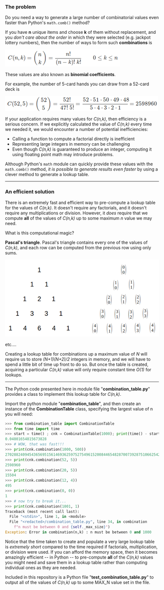 ### The problem

Do you need a way to generate a large number of combinatorial values even faster than Python's ``math.comb()`` method?

If you have **n** unique items and choose **k** of them without replacement, and you *don't care about the order* in which they were selected (e.g. jackpot lottery numbers), then the number of ways to form such **combinations** is

![Binomial coefficients](binomial_coefficients.png)

These values are also known as **binomial coefficients**.

For example, the number of 5-card hands you can draw from a 52-card deck is

![C(52, 5)](poker_hands.png)

If your application requires many values for *C(n,k)*, then efficiency is a serious concern.  If we explicitly calculated the value of *C(n,k)* every time we needed it, we would encounter a number of potential inefficiencies:

 - Calling a function to compute a factorial directly is inefficient
 - Representing large integers in memory can be challenging
 - Even though *C(n,k)* is guaranteed to produce an integer, computing it using floating point math may introduce problems.

Although Python's ``math`` module can quickly provide these values with the ``math.comb()`` method, *it is possible to generate results even faster* by using a clever method to generate a lookup table.

---

### An efficient solution

There is an extremely fast and efficient way to pre-compute a lookup table for the values of *C(n,k)*.  It doesn't require any factorials, and it doesn't require any multiplications or division.  However, it *does* require that we compute **all** of the values of *C(n,k)* up to some maximum *n* value we may need.

What is this computational magic?

**Pascal's triangle**.   Pascal's triangle contains every one of the values of *C(n,k)*, and each row can be computed from the previous row using only sums.

![Pascal's triangle image](pascal.png)

etc....

Creating a lookup table for combinations up a maximum value of *N*  will require us to store *(N+1)(N+2)/2*  integers in memory, and we will have to spend a little bit of time up front to do so.  But once the table is created, acquiring a particular *C(n,k)* value will only require constant time *O(1)* for lookups.

---

The Python code presented here in module file "**combination_table.py**" provides a class to implement this lookup table for *C(n,k)*.

Import the python module "**combination_table**", and then create an instance of the **CombinationTable** class, specifying the largest value of n you will need:

```python
>>> from combination_table import CombinationTable
>>> from time import time
>>> start = time() ; cnk = CombinationTable(1000); print(time() - start)
0.04801654815673828
>>> # WOW, that was fast!!!
>>> print(cnk.combination(1000, 500))
270288240945436569515614693625975275496152008446548287007392875106625428705522193898612483924502370165362606085021546104802209750050679917549894219699518475423665484263751733356162464079737887344364574161119497604571044985756287880514600994219426752366915856603136862602484428109296905863799821216320
>>> print(cnk.combination(52, 5))
2598960
>>> print(cnk.combination(20, 5))
15504
>>> print(cnk.combination(12, 4))
495
>>> print(cnk.combination(0, 0))
1
>>> # now try to break it...
>>> print(cnk.combination(1001, 1)
Traceback (most recent call last):
  File "<stdin>", line 1, in <module>
  File "<redacted>/combination_table.py", line 34, in combination
    f"n must be between 0 and {self._max_size}")
Exception: Error in combination(n,k) : n must be between 0 and 1000
```
Notice that the time taken to create and populate a very large lookup table is *extremely short* compared to the time required if factorials, multiplication, or division were used.  If you can afford the memory space, then it becomes amazingly efficient -- in Python -- to pre-compute **all** of the *C(n,k)* values you might need and save them in a lookup table rather than computing individual ones as they are needed.

Included in this repository is a Python file "**test_combination_table.py**" to output all of the values of *C(n,k)* up to some MAX_N value set in the file.

